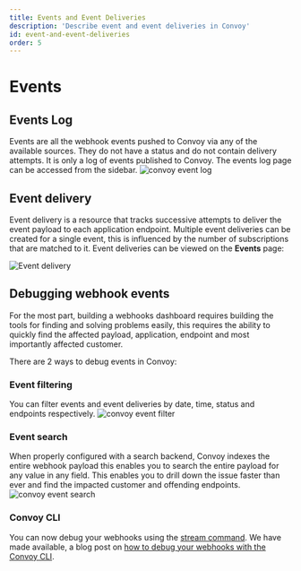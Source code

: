 ```yaml
---
title: Events and Event Deliveries
description: 'Describe event and event deliveries in Convoy'
id: event-and-event-deliveries
order: 5
---
```


Events
======
## Events Log
Events are all the webhook events pushed to Convoy via any of the available sources. They do not have a status and do not contain delivery attempts. It is only a log of events published to Convoy. The events log page can be accessed from the sidebar.
![convoy event log](/docs-assets/event-log.png)

## Event delivery

Event delivery is a resource that tracks successive attempts to deliver the event payload to each application endpoint. Multiple event deliveries can be created for a single event, this is influenced by the number of subscriptions that are matched to it. Event deliveries can be viewed on the **Events** page:

![Event delivery](/docs-assets/event-delivery.png)

## Debugging webhook events

For the most part, building a webhooks dashboard requires building the tools for finding and solving problems easily, this requires the ability to quickly find the affected payload, application, endpoint and most importantly affected customer. 

There are 2 ways to debug events in Convoy:

### Event filtering

You can filter events and event deliveries by date, time, status and endpoints respectively. 
![convoy event filter](/docs-assets/event-filter.png)

### Event search

When properly configured with a search backend, Convoy indexes the entire webhook payload this enables you to search the entire payload for any value in any field. This enables you to drill down the issue faster than ever and find the impacted customer and offending endpoints.
![convoy event search](/docs-assets/event-search.png)


### Convoy CLI

You can now debug your webhooks using the [stream command](/docs/cli#stream). We have made available, a blog post on [how to debug your webhooks with the Convoy CLI](/blog/debug-your-webhooks-with-convoy-cli/).